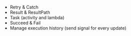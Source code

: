 - Retry & Catch
- Result & ResultPath
- Task (activity and lambda)
- Succeed & Fail
- Manage execution history (send signal for every update)

